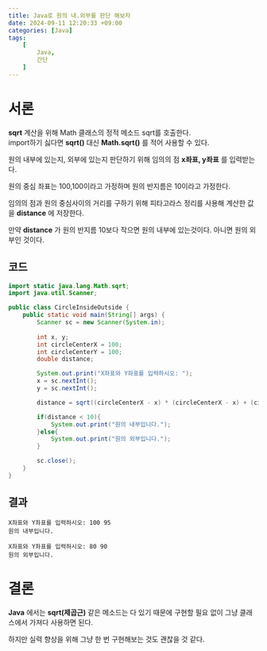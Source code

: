 ```yaml
---
title: Java로 원의 내.외부를 판단 해보자
date: 2024-09-11 12:20:33 +09:00
categories: [Java]
tags:
    [
        Java,
        간단
    ]
---
```


# 서론

**sqrt** 계산을 위해 Math 클래스의 정적 메소드 sqrt를 호출한다.  
import하기 싫다면 **sqrt()** 대신 **Math.sqrt()** 를 적어 사용할 수 있다.  

원의 내부에 있는지, 외부에 있는지 판단하기 위해 임의의 점 **x좌표, y좌표** 를 입력받는다.  

원의 중심 좌표는 100,100이라고 가정하며 원의 반지름은 10이라고 가정한다.  

임의의 점과 원의 중심사이의 거리를 구하기 위해 피타고라스 정리를 사용해 계산한 값을 **distance** 에 저장한다.  

만약 **distance** 가 원의 반지름 10보다 작으면 원의 내부에 있는것이다. 아니면 원의 외부인 것이다.

## 코드

~~~java
import static java.lang.Math.sqrt;
import java.util.Scanner;

public class CircleInsideOutside {
    public static void main(String[] args) {
        Scanner sc = new Scanner(System.in);
        
        int x, y;
        int circleCenterX = 100;
        int circleCenterY = 100;
        double distance;

        System.out.print("X좌표와 Y좌표를 입력하시오: ");
        x = sc.nextInt();
        y = sc.nextInt();

        distance = sqrt((circleCenterX - x) * (circleCenterX - x) + (circleCenterY - y) * (circleCenterY - y));

        if(distance < 10){
            System.out.print("원의 내부입니다.");
        }else{
            System.out.print("원의 외부입니다.");
        }

        sc.close();
    }
}
~~~  

## 결과

~~~
X좌표와 Y좌표를 입력하시오: 100 95
원의 내부입니다.
~~~  
~~~
X좌표와 Y좌표를 입력하시오: 80 90
원의 외부입니다.
~~~  

# 결론

**Java** 에서는 **sqrt(제곱근)** 같은 메소드는 다 있기 때문에 구현할 필요 없이 그냥 클래스에서 가져다 사용하면 된다.  

하지만 실력 향상을 위해 그냥 한 번 구현해보는 것도 괜찮을 것 같다.